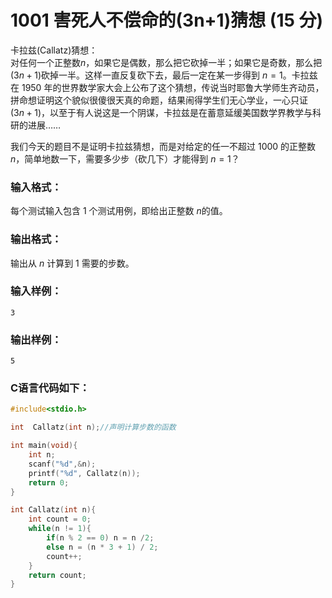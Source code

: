 # 1001 害死人不偿命的(3n+1)猜想 (15 分)
卡拉兹(Callatz)猜想：<br/>
对任何一个正整数$n$，如果它是偶数，那么把它砍掉一半；如果它是奇数，那么把($3n+1$)砍掉一半。这样一直反复砍下去，最后一定在某一步得到 $n=1$。卡拉兹在 1950 年的世界数学家大会上公布了这个猜想，传说当时耶鲁大学师生齐动员，拼命想证明这个貌似很傻很天真的命题，结果闹得学生们无心学业，一心只证 ($3n+1$)，以至于有人说这是一个阴谋，卡拉兹是在蓄意延缓美国数学界教学与科研的进展……

我们今天的题目不是证明卡拉兹猜想，而是对给定的任一不超过 1000 的正整数 $n$，简单地数一下，需要多少步（砍几下）才能得到 $n=1$？

### 输入格式：

每个测试输入包含 1 个测试用例，即给出正整数 $n$的值。

### 输出格式：

输出从 $n$ 计算到 1 需要的步数。

### 输入样例：

```in
3
```

### 输出样例：

```
5
```
### C语言代码如下：
```c
#include<stdio.h>

int  Callatz(int n);//声明计算步数的函数

int main(void){
    int n;
    scanf("%d",&n);
    printf("%d", Callatz(n));
    return 0;
}

int Callatz(int n){
    int count = 0;
    while(n != 1){
        if(n % 2 == 0) n = n /2;
		else n = (n * 3 + 1) / 2;
        count++;
    }
    return count;
}
```